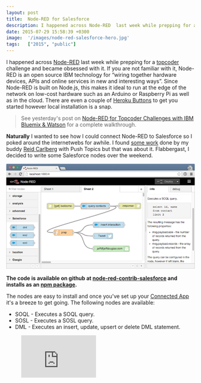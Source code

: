 ```yaml
---
layout: post
title:  Node-RED for Salesforce
description: I happened across Node-RED  last week while prepping for a topcoder  challenge and became obsessed with it. If you are not familiar with it, Node-RED is an open source IBM technology for wiring together hardware devices, APIs and online services in new and interesting ways. Since Node-RED is built on Node.js, this makes it ideal to run at the edge of the network on low-cost hardware such as an Arduino or Raspberry Pi as well as in the cloud. There are even a couple of Heroku Buttons  to get you 
date: 2015-07-29 15:58:39 +0300
image:  '/images/node-red-salesforce-hero.jpg'
tags:   ["2015", "public"]
---
```

<p>I happened across <a href="http://www.nodered.org">Node-RED</a> last week while prepping for a <a href="http://www.topcoder.com">topcoder</a> challenge and became obsessed with it. If you are not familiar with it, Node-RED is an open source IBM technology for “wiring together hardware devices, APIs and online services in new and interesting ways”. Since Node-RED is built on Node.js, this makes it ideal to run at the edge of the network on low-cost hardware such as an Arduino or Raspberry Pi as well as in the cloud. There are even a couple of <a href="https://buttons.heroku.com/">Heroku Buttons</a> to get you started however local installation is a snap.</p>
<blockquote>
<p>See yesterday's post on <a href="/2015/07/28/node-red-for-topcoder-challenges-with-ibm-bluemix-watson/">Node-RED for Topcoder Challenges with IBM Bluemix & Watson</a> for a complete walkthrough.</p>
</blockquote>
<p><strong>Naturally</strong> I wanted to see how I could connect Node-RED to Salesforce so I poked around the internetwebs for awhile. I found <a href="https://github.com/ReidCarlberg/Node-Red-Salesforce">some work</a> done by my buddy <a href="https://twitter.com/reidcarlberg">Reid Carlberg</a> with Push Topics but that was about it. Flabbergast, I decided to write some Salesforce nodes over the weekend.</p>
<p><img src="images/node-red-contrib-salesforce.png" alt="" ></p>
<p><strong>The code is available on github at <a href="https://github.com/jeffdonthemic/node-red-contrib-salesforce">node-red-contrib-salesforce</a> and installs as an <a href="https://www.npmjs.com/package/node-red-contrib-salesforce">npm package</a>.</strong></p>
<p>The nodes are easy to install and once you've set up your <a href="https://help.salesforce.com/apex/HTViewHelpDoc?id=connected_app_create.htm">Connected App</a> it's a breeze to get going. The following nodes are available:</p>
<ul>
<li>SOQL - Executes a SOQL query.</li>
<li>SOSL - Executes a SOSL query.</li>
<li>DML - Executes an insert, update, upsert or delete DML statement.</li>
</ul>
<figure class="kg-card kg-embed-card"><iframe width="200" height="113" src="https://www.youtube.com/embed/ofa3O4NORVA?feature=oembed" frameborder="0" allow="accelerometer; autoplay; clipboard-write; encrypted-media; gyroscope; picture-in-picture" allowfullscreen></iframe></figure>

